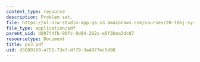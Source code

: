 ```yaml
---
content_type: resource
description: Problem set.
file: https://ol-ocw-studio-app-qa.s3.amazonaws.com/courses/20-106j-systems-microbiology-fall-2006/d5089169a75173e7df793a4977ec5d98_ps3.pdf
file_type: application/pdf
parent_uid: dd97f4fb-90fc-9d04-262c-e5f3bea3dc87
resourcetype: Document
title: ps3.pdf
uid: d5089169-a751-73e7-df79-3a4977ec5d98
---
```

